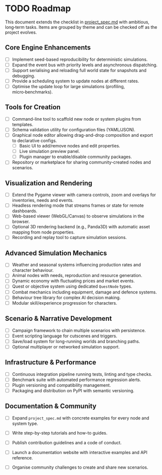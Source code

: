 # TODO Roadmap

This document extends the checklist in [project_spec.md](project_spec.md)
with ambitious, long‑term tasks. Items are grouped by theme and can be
checked off as the project evolves.

## Core Engine Enhancements

- [ ] Implement seed-based reproducibility for deterministic simulations.
- [ ] Expand the event bus with priority levels and asynchronous
      dispatching.
- [ ] Support serialising and reloading full world state for snapshots
      and debugging.
- [ ] Provide a scheduling system to update nodes at different rates.
- [ ] Optimise the update loop for large simulations (profiling,
      micro‑benchmarks).

## Tools for Creation

- [ ] Command-line tool to scaffold new node or system plugins from
      templates.
- [ ] Schema validation utility for configuration files (YAML/JSON).
- [ ] Graphical node editor allowing drag-and-drop composition and
      export to declarative configs.
  - [ ] Basic UI to add/remove nodes and edit properties.
  - [ ] Live simulation preview panel.
  - [ ] Plugin manager to enable/disable community packages.
- [ ] Repository or marketplace for sharing community-created nodes and
      scenarios.

## Visualization and Rendering

- [ ] Extend the Pygame viewer with camera controls, zoom and
      overlays for inventories, needs and events.
- [ ] Headless rendering mode that streams frames or state for remote
      dashboards.
- [ ] Web-based viewer (WebGL/Canvas) to observe simulations in the
      browser.
- [ ] Optional 3D rendering backend (e.g., Panda3D) with automatic
      asset mapping from node properties.
- [ ] Recording and replay tool to capture simulation sessions.

## Advanced Simulation Mechanics

- [ ] Weather and seasonal systems influencing production rates and
      character behaviour.
- [ ] Animal nodes with needs, reproduction and resource generation.
- [ ] Dynamic economy with fluctuating prices and market events.
- [ ] Quest or objective system using dedicated `QuestNode` types.
- [ ] Combat mechanics including equipment, damage and defence systems.
- [ ] Behaviour tree library for complex AI decision making.
- [ ] Modular skill/experience progression for characters.

## Scenario & Narrative Development

- [ ] Campaign framework to chain multiple scenarios with persistence.
- [ ] Event scripting language for cutscenes and triggers.
- [ ] Save/load system for long-running worlds and branching paths.
- [ ] Optional multiplayer or networked simulation support.

## Infrastructure & Performance

- [ ] Continuous integration pipeline running tests, linting and type
      checks.
- [ ] Benchmark suite with automated performance regression alerts.
- [ ] Plugin versioning and compatibility management.
- [ ] Packaging and distribution on PyPI with semantic versioning.

## Documentation & Community

- [ ] Expand `project_spec.md` with concrete examples for every node and
      system type.
- [ ] Write step-by-step tutorials and how-to guides.
- [ ] Publish contribution guidelines and a code of conduct.
- [ ] Launch a documentation website with interactive examples and API
      reference.
- [ ] Organise community challenges to create and share new scenarios.

